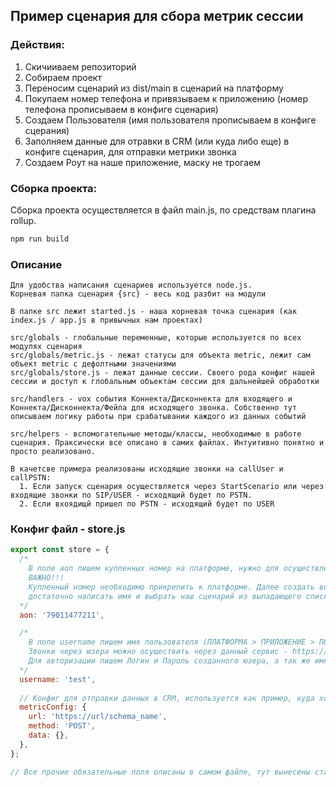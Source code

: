 ## Пример сценария для сбора метрик сессии

### Действия:
1. Скичииваем репозиторий
2. Собираем проект
3. Переносим сценарий из dist/main в сценарий на платформу
4. Покупаем номер телефона и привязываем к приложению (номер телефона прописываем в конфиге сценария)
5. Создаем Пользователя (имя пользователя прописываем в конфиге сцерания)
6. Заполняем данные для отравки в CRM (или куда либо еще) в конфиге сценария, для отправки метрики звонка
7. Создаем Роут на наше приложение, маску не трогаем

### Сборка проекта:
Сборка проекта осуществляется в файл main.js, по средствам плагина rollup.
```sh
npm run build
```

### Описание
```
Для удобства написания сценариев используется node.js.
Корневая папка сценария {src} - весь код разбит на модули

В папке src лежит started.js - наша корневая точка сценария (как index.js / app.js в привычных нам проектах)

src/globals - глобальные переменные, которые используется по всех модулях сценария
src/globals/metric.js - лежат статусы для объекта metric, лежит сам объект metric с дефолтными значениями
src/globals/store.js - лежат данные сессии. Своего рода конфиг нашей сессии и доступ к глобальным объектам сессии для дальнейшей обработки

src/handlers - vox события Коннекта/Дисконнекта для входящего и Коннекта/Дисконнекта/Фейла для исходящего звонка. Собственно тут описываем логику работы при срабатывании каждого из данных событий

src/helpers - вспомогательные методы/классы, необходимые в работе сценария. Праксически все описано в самих файлах. Интуитивно понятно и просто реализовано.

В качетсве примера реализованы исходящие звонки на callUser и callPSTN:
  1. Если запуск сценария осуществляется через StartScenario или через входящие звонки по SIP/USER - исходящий будет по PSTN. 
  2. Если вхоядищй пришел по PSTN - исходящий будет по USER
```

### Конфиг файл - store.js
```js
export const store = {
  /*
    В поле aon пишем купленных номер на платформе, нужно для осуществления звонков по ПСТН. 
    ВАЖНО!!! 
    Купленный номер необходимо прикрепить к платформе. Далее создать во вкладке Роутинга Роут на сценарий, 
    достаточно написать имя и выбрать наш сценарий из выпадающего списка. Маску трогать не нужно!
  */
  aon: '79011477211',

  /*
    В поле username пишем имя пользователя (ПЛАТФОРМА > ПРИЛОЖЕНИЕ > ПОЛЬЗОВАТЕЛИ). 
    Звонки через юзера можно осуществить через данный сервис - https://phone.voximplant.com/. 
    Для авторизации пишем Логин и Пароль созданного юзера, а так же имя приложения и аккаунта, на котором создан Юзер и лжит сценарий
  */
  username: 'test',
  
  // Конфиг для отправки данных в CRM, используется как пример, куда хотим отправить, какой метод. Данные не заполняем в конфиге!!!
  metricConfig: {
    url: 'https://url/schema_name',
    method: 'POST',
    data: {},
  },
};

// Все прочие обязательные поля описаны в самом файле, тут вынесены статические данные, которые неоюходимо заполнить руками, их описание!
```
